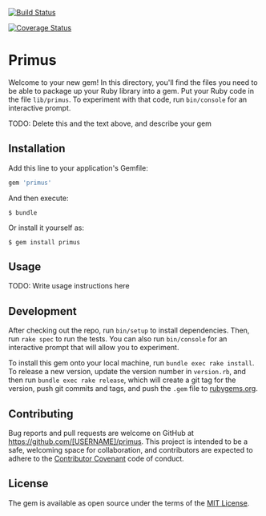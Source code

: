 [![Build Status](https://travis-ci.org/twp88/primus.svg?branch=master)](https://travis-ci.org/twp88/primus)

[![Coverage Status](https://coveralls.io/repos/github/twp88/primus/badge.svg?branch=master)](https://coveralls.io/github/twp88/primus?branch=master)

# Primus

Welcome to your new gem! In this directory, you'll find the files you need to be able to package up your Ruby library into a gem. Put your Ruby code in the file `lib/primus`. To experiment with that code, run `bin/console` for an interactive prompt.

TODO: Delete this and the text above, and describe your gem

## Installation

Add this line to your application's Gemfile:

```ruby
gem 'primus'
```

And then execute:

    $ bundle

Or install it yourself as:

    $ gem install primus

## Usage

TODO: Write usage instructions here

## Development

After checking out the repo, run `bin/setup` to install dependencies. Then, run `rake spec` to run the tests. You can also run `bin/console` for an interactive prompt that will allow you to experiment.

To install this gem onto your local machine, run `bundle exec rake install`. To release a new version, update the version number in `version.rb`, and then run `bundle exec rake release`, which will create a git tag for the version, push git commits and tags, and push the `.gem` file to [rubygems.org](https://rubygems.org).

## Contributing

Bug reports and pull requests are welcome on GitHub at https://github.com/[USERNAME]/primus. This project is intended to be a safe, welcoming space for collaboration, and contributors are expected to adhere to the [Contributor Covenant](http://contributor-covenant.org) code of conduct.


## License

The gem is available as open source under the terms of the [MIT License](http://opensource.org/licenses/MIT).
